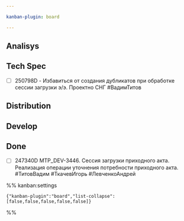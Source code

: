 ```yaml
---

kanban-plugin: board

---
```


## Analisys



## Tech Spec

- [ ] 250798D - Избавиться от создания дубликатов при обработке сессии загрузки э/э. Проектно СНГ
	#ВадимТитов


## Distribution



## Develop



## Done

- [ ] 247340D MTP_DEV-3446. Сессия загрузки приходного акта. Реализация операции уточнения потребности приходного акта.
	#ТитовВадим
	#ТкачевИгорь 
	#ЛевченкоАндрей




%% kanban:settings
```
{"kanban-plugin":"board","list-collapse":[false,false,false,false,false]}
```
%%